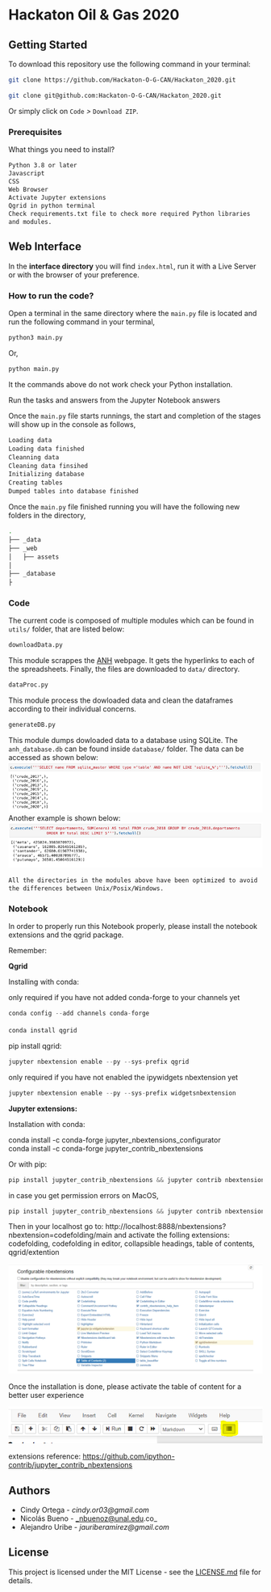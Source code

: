 # Hackaton Oil & Gas 2020

## Getting Started

To download this repository use the following command in your terminal:
```bash
git clone https://github.com/Hackaton-O-G-CAN/Hackaton_2020.git
```
```bash
git clone git@github.com:Hackaton-O-G-CAN/Hackaton_2020.git
```
Or simply click on `Code` _>_ `Download ZIP`.

### Prerequisites

What things you need to install?

```
Python 3.8 or later
Javascript
CSS
Web Browser
Activate Jupyter extensions
Qgrid in python terminal 
Check requirements.txt file to check more required Python libraries and modules.
```
## Web Interface

In the <b> interface directory</b> you will find `index.html`, run it with a Live Server or with the browser of your preference.


### How to run the code?

Open a terminal in the same directory where the `main.py` file is located and run the following command in your terminal,
```bash
python3 main.py
```
Or,
```bash
python main.py
```
It the commands above do not work check your Python installation.

Run the tasks and answers from the Jupyter Notebook answers


Once the `main.py` file starts runnings, the start and completion of the stages will show up in the console as follows,
```bash
Loading data
Loading data finished
Cleanning data
Cleaning data finsihed
Initializing database
Creating tables
Dumped tables into database finished
```
Once the `main.py` file finished running you will have the following new folders in the directory,
```bash
.
├── _data
├── _web
│   ├── assets
│
├── _database
├
```

### Code

The current code is composed of multiple modules which can be found in `utils/` folder, that are listed below:

```Python
downloadData.py
```
This module scrappes the [ANH](http://www.anh.gov.co/estadisticas-del-sector/sistemas-integrados-operaciones/estad%C3%ADsticas-producci%C3%B3n) webpage. It gets the hyperlinks to each of the spreadsheets. Finally, the files are downloaded to `data/` directory.

```Python
dataProc.py
```
This module process the dowloaded data and clean the dataframes according to their individual concerns.

```Python
generateDB.py
```
This module dumps dowloaded data to a database using SQLite. The `anh_database.db` can be found inside `database/` folder. The data can be accessed as shown below:
![query](./figs/query.png)
Another example is shown below:
![query1](./figs/query1.png)

````
All the directories in the modules above have been optimized to avoid the differences between Unix/Posix/Windows.
````
### Notebook

In order to properly run this Notebook properly, please install the notebook extensions and the qgrid package.

Remember: 

<b> Qgrid </b> 

Installing with conda:

only required if you have not added conda-forge to your channels yet
```Python
conda config --add channels conda-forge

conda install qgrid
```

pip install qgrid:

```Python
jupyter nbextension enable --py --sys-prefix qgrid
```
only required if you have not enabled the ipywidgets nbextension yet

```Python
jupyter nbextension enable --py --sys-prefix widgetsnbextension
```
<b> Jupyter extensions: </b> 

Installation with conda:

conda install -c conda-forge jupyter_nbextensions_configurator
<br>
conda install -c conda-forge jupyter_contrib_nbextensions

Or with pip:

```Python
pip install jupyter_contrib_nbextensions && jupyter contrib nbextension install
```
in case you get permission errors on MacOS,

```Python
pip install jupyter_contrib_nbextensions && jupyter contrib nbextension install --user
```

Then in your localhost go to: http://localhost:8888/nbextensions?nbextension=codefolding/main and activate the folling extensions: codefolding, codefolding in editor, collapsible headings, table of contents, qgrid/extention

<img src="./figs/extensions.PNG">

Once the installation is done, please activate the table of content for a better user experience

![toc](./figs/toc.PNG)

extensions reference: https://github.com/ipython-contrib/jupyter_contrib_nbextensions


## Authors

- Cindy Ortega - _cindy.or03@gmail.com_
- Nicolás Bueno - _nbuenoz@unal.edu.co_
- Alejandro Uribe - _jauriberamirez@gmail.com_

## License

This project is licensed under the MIT License - see the [LICENSE.md](LICENSE.md) file for details.